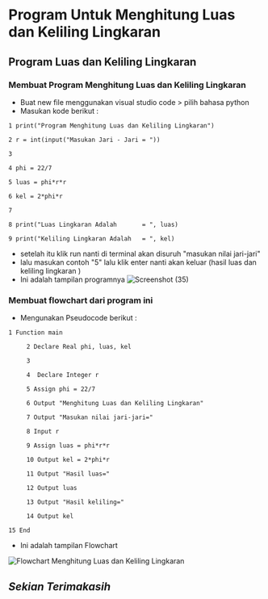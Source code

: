 # Program Untuk Menghitung Luas dan Keliling Lingkaran
## Program Luas dan Keliling Lingkaran

### Membuat Program Menghitung Luas dan Keliling Lingkaran
- Buat new file menggunakan visual studio code > pilih bahasa python
- Masukan kode berikut :
>
  >
    1 print("Program Menghitung Luas dan Keliling Lingkaran")

    2 r = int(input("Masukan Jari - Jari = "))

    3
  
    4 phi = 22/7

    5 luas = phi*r*r

    6 kel = 2*phi*r

    7
  
    8 print("Luas Lingkaran Adalah       = ", luas)

    9 print("Keliling Lingkaran Adalah   = ", kel)
 >
>
- setelah itu klik run nanti di terminal akan disuruh "masukan nilai jari-jari"
- lalu masukan contoh "5" lalu klik enter nanti akan keluar (hasil luas dan keliling lingkaran )
- Ini adalah tampilan programnya
![Screenshot (35)](https://user-images.githubusercontent.com/92704969/139584891-81b92b8b-d228-4335-a03c-b7fb6bd191e4.png)
### Membuat flowchart dari program ini
- Mengunakan Pseudocode berikut :
>

    1 Function main

         2 Declare Real phi, luas, kel

         3
         
         4  Declare Integer r 

         5 Assign phi = 22/7

         6 Output "Menghitung Luas dan Keliling Lingkaran"

         7 Output "Masukan nilai jari-jari="

         8 Input r

         9 Assign luas = phi*r*r

         10 Output kel = 2*phi*r

         11 Output "Hasil luas="

         12 Output luas

         13 Output "Hasil keliling="

         14 Output kel

    15 End
>  

- Ini adalah tampilan Flowchart

![Flowchart Menghitung Luas dan Keliling Lingkaran](https://user-images.githubusercontent.com/92704969/139584823-70c1910c-4fe5-40ea-985e-f262b8b6d055.png)
## *Sekian Terimakasih*
